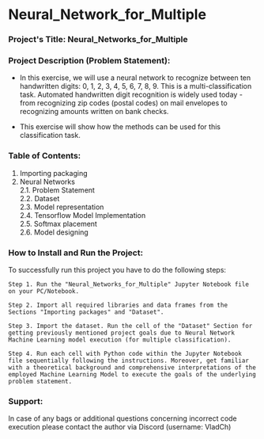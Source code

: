# Neural_Network_for_Multiple

### Project's Title: Neural_Networks_for_Multiple


### Project Description (Problem Statement): 
- In this exercise, we will use a neural network to recognize between ten handwritten digits: 0, 1, 2, 3, 4, 5, 6, 7, 8, 9. This is a multi-classification task. Automated handwritten digit recognition is widely used today - from recognizing zip codes (postal codes) on mail envelopes to recognizing amounts written on bank checks.

- This exercise will show how the methods can be used for this classification task.


### Table of Contents:
1. Importing packaging
2. Neural Networks\
    2.1. Problem Statement\
    2.2. Dataset\
    2.3. Model representation\
    2.4. Tensorflow Model Implementation\
    2.5. Softmax placement\
    2.6. Model designing



### How to Install and Run the Project:

To successfully run this project you have to do the following steps:

	Step 1. Run the "Neural_Networks_for_Multiple" Jupyter Notebook file on your PC/Notebook.

	Step 2. Import all required libraries and data frames from the Sections "Importing packages" and "Dataset".

	Step 3. Import the dataset. Run the cell of the "Dataset" Section for getting previously mentioned project goals due to Neural Network Machine Learning model execution (for multiple classification).

	Step 4. Run each cell with Python code within the Jupyter Notebook file sequentially following the instructions. Moreover, get familiar with a theoretical background and comprehensive interpretations of the employed Machine Learning Model to execute the goals of the underlying problem statement.


### Support:

In case of any bags or additional questions concerning incorrect code execution please contact the author via Discord (username: VladCh)
